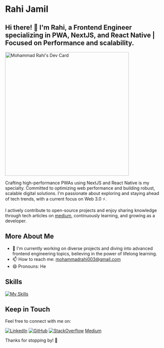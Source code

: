 # Rahi Jamil

## Hi there! 👋 I'm Rahi, a Frontend Engineer specializing in PWA, NextJS, and React Native | Focused on Performance and scalability.

<a href="https://app.daily.dev/mohammadrahi"><img src="https://api.daily.dev/devcards/960d56f58dfa49f2928ca704c3b55659.png?r=hr8" width="400" alt="Mohammad Rahi's Dev Card"/></a>

Crafting high-performance PWAs using NextJS and React Native is my specialty. Committed to optimizing web performance and building robust, scalable digital solutions. I'm passionate about exploring and staying ahead of tech trends, with a current focus on Web 3.0 ⚡️.

I actively contribute to open-source projects and enjoy sharing knowledge through tech articles on [medium](https://mohammadrahi.medium.com), continuously learning, and growing as a developer.

## More About Me

- 🌱 I'm currently working on diverse projects and diving into advanced frontend engineering topics, believing in the power of lifelong learning.
- 📫 How to reach me: mohammadrahi003@gmail.com
- 😄 Pronouns: He

## Skills

[![My Skills](https://skillicons.dev/icons?i=html,css,sass,tailwind,materialui,js,ts,react,nextjs,firebase,supabase,babel,express,django,jest,docker,git,github,vscode&perline=6)](#)

## Keep in Touch

Feel free to connect with me on:

[![LinkedIn](https://skillicons.dev/icons?i=linkedin)](https://linkedin.com/in/csrahi)
[![GitHub](https://skillicons.dev/icons?i=github)](https://github.com/mohammad-rahi/)
[![StackOverflow](https://skillicons.dev/icons?i=stackoverflow)](https://stackoverflow.com/users/16542466/mohammad-rahi)
[Medium](https://mohammadrahi.medium.com)

Thanks for stopping by! 🙂

<!--
**mohammad-rahi/mohammad-rahi** is a ✨ _special_ ✨ repository because its `README.md` (this file) appears on your GitHub profile.
-->
